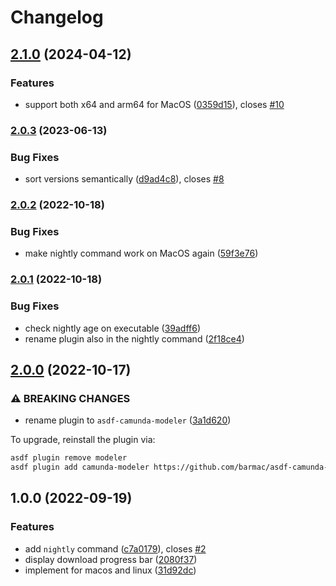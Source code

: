 # Changelog

## [2.1.0](https://www.github.com/barmac/asdf-camunda-modeler/compare/v2.0.3...v2.1.0) (2024-04-12)


### Features

* support both x64 and arm64 for MacOS ([0359d15](https://www.github.com/barmac/asdf-camunda-modeler/commit/0359d15915dd0c02b5ee2d96bb9cc9e4a65c2af2)), closes [#10](https://www.github.com/barmac/asdf-camunda-modeler/issues/10)

### [2.0.3](https://www.github.com/barmac/asdf-camunda-modeler/compare/v2.0.2...v2.0.3) (2023-06-13)


### Bug Fixes

* sort versions semantically ([d9ad4c8](https://www.github.com/barmac/asdf-camunda-modeler/commit/d9ad4c86f7a6ca7c83699fcc00d879152886574f)), closes [#8](https://www.github.com/barmac/asdf-camunda-modeler/issues/8)

### [2.0.2](https://www.github.com/barmac/asdf-camunda-modeler/compare/v2.0.1...v2.0.2) (2022-10-18)


### Bug Fixes

* make nightly command work on MacOS again ([59f3e76](https://www.github.com/barmac/asdf-camunda-modeler/commit/59f3e76d9bc7913bbdf313ea2f9a9e2c1d94a848))

### [2.0.1](https://www.github.com/barmac/asdf-camunda-modeler/compare/v2.0.0...v2.0.1) (2022-10-18)


### Bug Fixes

* check nightly age on executable ([39adff6](https://www.github.com/barmac/asdf-camunda-modeler/commit/39adff609cfb348f94b627ed0d194c4a5503ca38))
* rename plugin also in the nightly command ([2f18ce4](https://www.github.com/barmac/asdf-camunda-modeler/commit/2f18ce4373e33c51798c741089defee090e08519))

## [2.0.0](https://www.github.com/barmac/asdf-modeler/compare/v1.0.0...v2.0.0) (2022-10-17)


### ⚠ BREAKING CHANGES

* rename plugin to `asdf-camunda-modeler` ([3a1d620](https://www.github.com/barmac/asdf-modeler/commit/3a1d62096a54cc4afad7eaea6941b2cc065a8896))

To upgrade, reinstall the plugin via:

```bash
asdf plugin remove modeler
asdf plugin add camunda-modeler https://github.com/barmac/asdf-camunda-modeler.git
```

## 1.0.0 (2022-09-19)


### Features

* add `nightly` command ([c7a0179](https://www.github.com/barmac/asdf-camunda-modeler/commit/c7a0179f33de91e0330171856d7349dba674189d)), closes [#2](https://www.github.com/barmac/asdf-camunda-modeler/issues/2)
* display download progress bar ([2080f37](https://www.github.com/barmac/asdf-camunda-modeler/commit/2080f37fd50b950d8ec773199324c5058f974a54))
* implement for macos and linux ([31d92dc](https://www.github.com/barmac/asdf-camunda-modeler/commit/31d92dceaeb0bddf95f933b66247a71a4fa1951c))
